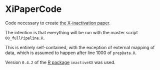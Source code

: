 # XiPaperCode

Code necessary to create [the X-inactivation paper]().  

The intention is that everything will be run with the master script `00_fullPipeline.R`.

This is entirely self-contained, with the exception of external mapping of data, which is assumed to happen after line 1000 of `prepData.R`.

Version `0.4.2` of the [R package](https://github.com/constantAmateur/inactiveXX) `inactiveXX` was used.
